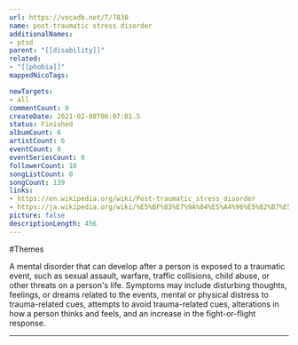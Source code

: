 ```yaml
---
url: https://vocadb.net/T/7838
name: post-traumatic stress disorder
additionalNames: 
- ptsd
parent: "[[disability]]"
related:
- "[[phobia]]"
mappedNicoTags:

newTargets:
- all
commentCount: 0
createDate: 2021-02-08T06:07:01.5
status: Finished
albumCount: 6
artistCount: 6
eventCount: 0
eventSeriesCount: 0
followerCount: 10
songListCount: 0
songCount: 139
links: 
- https://en.wikipedia.org/wiki/Post-traumatic_stress_disorder
- https://ja.wikipedia.org/wiki/%E5%BF%83%E7%9A%84%E5%A4%96%E5%82%B7%E5%BE%8C%E3%82%B9%E3%83%88%E3%83%AC%E3%82%B9%E9%9A%9C%E5%AE%B3
picture: false
descriptionLength: 456
---
```


#Themes

A mental disorder that can develop after a person is exposed to a traumatic event, such as sexual assault, warfare, traffic collisions, child abuse, or other threats on a person's life. Symptoms may include disturbing thoughts, feelings, or dreams related to the events, mental or physical distress to trauma-related cues, attempts to avoid trauma-related cues, alterations in how a person thinks and feels, and an increase in the fight-or-flight response.

---

